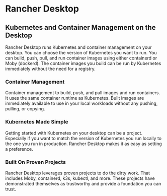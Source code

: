 ﻿# Rancher Desktop

## Kubernetes and Container Management on the Desktop
Rancher Desktop runs Kubernetes and container management on your desktop. You can choose the version of Kubernetes you want to run. You can build, push, pull, and run container images using either containerd or Moby (dockerd). The container images you build can be run by Kubernetes immediately without the need for a registry.


### Container Management

Container management to build, push, and pull images and run containers. It uses the same container runtime as Kubernetes. Built images are immediately available to use in your local workloads without any pushing, pulling, or copying.

### Kubernetes Made Simple

Getting started with Kubernetes on your desktop can be a project. Especially if you want to match the version of Kubernetes you run locally to the one you run in production. Rancher Desktop makes it as easy as setting a preference.

### Built On Proven Projects

Rancher Desktop leverages proven projects to do the dirty work. That includes Moby, containerd, k3s, kubectl, and more. These projects have demonstrated themselves as trustworthy and provide a foundation you can trust.